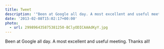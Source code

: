 ```yaml
---
title: Tweet
description: '"Been at Google all day. A most excellent and useful meeting. Thanks all! "'
date: '2013-02-08T15:02:17+00:00'
photo:
  - url: 299896435875381250-BClyODICAAAdKyY.jpg
---
```

Been at Google all day. A most excellent and useful meeting. Thanks all! 
